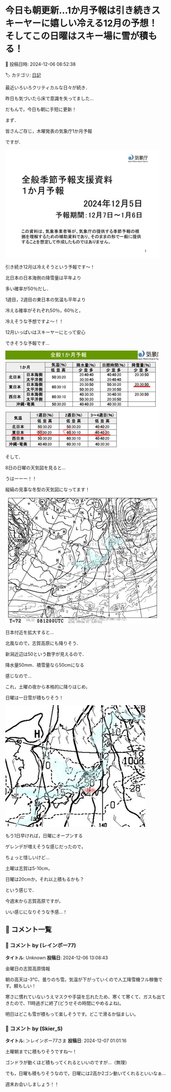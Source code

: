 # 今日も朝更新…1か月予報は引き続きスキーヤーに嬉しい冷える12月の予想！そしてこの日曜はスキー場に雪が積もる！

📅 投稿日時: 2024-12-06 08:52:38

🏷️ カテゴリ: [日記](cc4b5682fb7b8b144980957a978653fb0.md)

最近いろいろクリティカルな日々が続き．


昨日も気づいたら床で意識を失ってました…


だもんで，今日も朝に手短に更新！





まず．


皆さんご存じ，木曜発表の気象庁1か月予報


ですが．




![8cf9dbd3cdf64a4ade16cfee254f1590.jpg](images/8cf9dbd3cdf64a4ade16cfee254f1590.jpg)







引き続き12月は冷えそうという予報です～！


北日本の日本海側の降雪量は平年より


多い確率が50％だし．


1週目，2週目の東日本の気温も平年より


冷える確率がそれぞれ50％，60％と，


冷えそうな予想ですよ～！！


12月いっぱいはスキーヤーにとって安心


できそうな予報です…




![f2f44a822cd2d2f449438a918751246d.jpg](images/f2f44a822cd2d2f449438a918751246d.jpg)







そして．


8日の日曜の天気図を見ると…


うはーーー！！


縦縞の見事な冬型の天気図になってます！




![25681e9f8c6cb27ee7fcaaa0d9f38ff3.jpg](images/25681e9f8c6cb27ee7fcaaa0d9f38ff3.jpg)







日本付近を拡大すると…


北風なので，志賀高原にも降りそう．


新潟近辺は50という数字が見えるので．


降水量50mm．積雪量なら50cmになる


感じなので…


これ，土曜の夜から本格的に降りはじめ，


日曜は一日雪が積もりそう！




![fff4164b66475df10867da49fc7f3c1a.jpg](images/fff4164b66475df10867da49fc7f3c1a.jpg)







もう1日早ければ，日曜にオープンする


ゲレンデが増えそうな感じだったので，


ちょっと惜しいけど…


土曜は志賀は5-10cm，


日曜は20cmか，それ以上積もるかも？





という感じで．


今週末から志賀高原ですが，


いい感じになりそうな予感…！

## 💬 コメント一覧

### 💬 コメント by (レインボー77)
**タイトル**: Unknown
**投稿日**: 2024-12-06 13:08:43

金曜日の志賀高原情報

朝の高天は-3℃、曇りのち雪。気温が下がっていくので人工降雪機フル稼働です。頼もしい！

寒さに慣れていないうえマスクや手袋を忘れたため、寒くて寒くて、ガスも出てきたので、11時過ぎに終了(どうせその時間にやめるよね)。

明日はどこも雪が積もって楽しそうです。どこで滑るか悩ましい。

### 💬 コメント by (Skier_S)
**タイトル**: ＞レインボー77さま
**投稿日**: 2024-12-07 01:01:16

土曜朝までに積もりそうですね～！

ゴンドラが動くほど積もってくれるといいのですが…（無理）

でも，日曜も積もりそうなので，日曜には2高か2ゴン動いてくれるといいなぁ…

週末お会いしましょう！！

